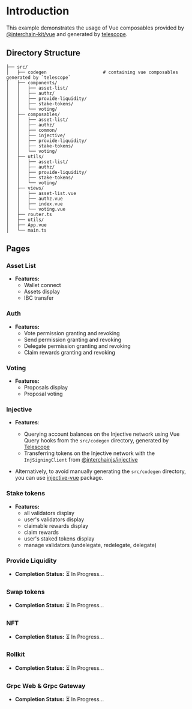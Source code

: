 # Introduction
This example demonstrates the usage of Vue composables provided by [@interchain-kit/vue](https://github.com/cosmology-tech/interchain-kit/tree/main/packages/vue) and generated by [telescope](https://github.com/cosmology-tech/telescope).
## Directory Structure
```
├── src/
│   ├── codegen                     # containing vue composables generated by `telescope`
│   ├── components/
│   │   ├── asset-list/
│   │   ├── authz/
│   │   ├── provide-liquidity/
│   │   ├── stake-tokens/
│   │   └── voting/
│   ├── composables/
│   │   ├── asset-list/
│   │   ├── authz/
│   │   ├── common/
│   │   ├── injective/
│   │   ├── provide-liquidity/
│   │   ├── stake-tokens/
│   │   └── voting/
│   ├── utils/
│   │   ├── asset-list/
│   │   ├── authz/
│   │   ├── provide-liquidity/
│   │   ├── stake-tokens/
│   │   └── voting/
│   ├── views/
│   │   ├── asset-list.vue
│   │   ├── authz.vue
│   │   ├── index.vue
│   │   └── voting.vue
│   ├── router.ts
│   ├── utils/
│   ├── App.vue
│   └── main.ts 
```
## Pages

### Asset List
- **Features:**  
  - Wallet connect  
  - Assets display  
  - IBC transfer  

### Auth
- **Features:**  
  - Vote permission granting and revoking
  - Send permission granting and revoking
  - Delegate permission granting and revoking
  - Claim rewards granting and revoking

### Voting
- **Features:**  
  - Proposals display
  - Proposal voting

### Injective
- **Features**:
  - Querying account balances on the Injective network using Vue Query hooks from the `src/codegen` directory, generated by [Telescope](https://github.com/cosmology-tech/telescope)
  - Transferring tokens on the Injective network with the `InjSigningClient` from [@interchainjs/injective](https://github.com/cosmology-tech/interchainjs/tree/main/networks/injective)

- Alternatively, to avoid manually generating the `src/codegen` directory, you can use [injective-vue](https://github.com/cosmology-tech/interchainjs/blob/main/libs/injective-vue/README.md#usage) package.

### Stake tokens
- **Features:**  
  - all validators display
  - user's validators display
  - claimable rewards display
  - claim rewards
  - user's staked tokens display
  - manage validators (undelegate, redelegate, delegate)

### Provide Liquidity
- **Completion Status:** ⏳ In Progress...

### Swap tokens
- **Completion Status:** ⏳ In Progress...

### NFT
- **Completion Status:** ⏳ In Progress...

### Rollkit
- **Completion Status:** ⏳ In Progress...

### Grpc Web & Grpc Gateway
- **Completion Status:** ⏳ In Progress...